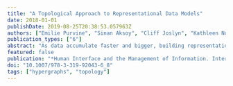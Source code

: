 ```yaml
---
title: "A Topological Approach to Representational Data Models"
date: 2018-01-01
publishDate: 2019-08-25T20:38:53.057963Z
authors: ["Emilie Purvine", "Sinan Aksoy", "Cliff Joslyn", "Kathleen Nowak", "Brenda Praggastis", "Michael Robinson"]
publication_types: ["6"]
abstract: "As data accumulate faster and bigger, building representational models has turned into an art form. Despite sharing common data types, each scientific discipline often takes a different approach. In this work, we propose representational models grounded in the mathematics of algebraic topology to understand foundational data types. We present hypergraphs for multi-relational data, point clouds for vector data, and sheaf models when both data types are present and interrelated. These three models use similar principles from algebraic topology and provide a domain-agnostic framework. We will discuss each method, provide references to their foundational mathematical papers, and give examples of their use."
featured: false
publication: "*Human Interface and the Management of Information. Interaction, Visualization, and Analytics*"
doi: "10.1007/978-3-319-92043-6_8"
tags: ["hypergraphs", "topology"]
---
```

